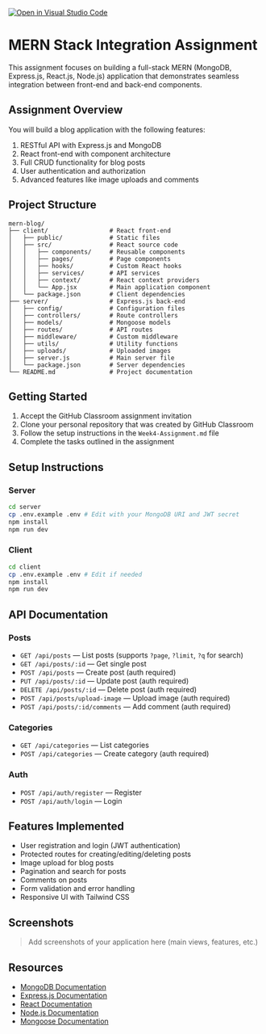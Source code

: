 [![Open in Visual Studio Code](https://classroom.github.com/assets/open-in-vscode-2e0aaae1b6195c2367325f4f02e2d04e9abb55f0b24a779b69b11b9e10269abc.svg)](https://classroom.github.com/online_ide?assignment_repo_id=19872925&assignment_repo_type=AssignmentRepo)
# MERN Stack Integration Assignment

This assignment focuses on building a full-stack MERN (MongoDB, Express.js, React.js, Node.js) application that demonstrates seamless integration between front-end and back-end components.

## Assignment Overview

You will build a blog application with the following features:
1. RESTful API with Express.js and MongoDB
2. React front-end with component architecture
3. Full CRUD functionality for blog posts
4. User authentication and authorization
5. Advanced features like image uploads and comments

## Project Structure

```
mern-blog/
├── client/                 # React front-end
│   ├── public/             # Static files
│   ├── src/                # React source code
│   │   ├── components/     # Reusable components
│   │   ├── pages/          # Page components
│   │   ├── hooks/          # Custom React hooks
│   │   ├── services/       # API services
│   │   ├── context/        # React context providers
│   │   └── App.jsx         # Main application component
│   └── package.json        # Client dependencies
├── server/                 # Express.js back-end
│   ├── config/             # Configuration files
│   ├── controllers/        # Route controllers
│   ├── models/             # Mongoose models
│   ├── routes/             # API routes
│   ├── middleware/         # Custom middleware
│   ├── utils/              # Utility functions
│   ├── uploads/            # Uploaded images
│   ├── server.js           # Main server file
│   └── package.json        # Server dependencies
└── README.md               # Project documentation
```

## Getting Started

1. Accept the GitHub Classroom assignment invitation
2. Clone your personal repository that was created by GitHub Classroom
3. Follow the setup instructions in the `Week4-Assignment.md` file
4. Complete the tasks outlined in the assignment

## Setup Instructions

### Server
```bash
cd server
cp .env.example .env # Edit with your MongoDB URI and JWT secret
npm install
npm run dev
```

### Client
```bash
cd client
cp .env.example .env # Edit if needed
npm install
npm run dev
```

## API Documentation

### Posts
- `GET /api/posts` — List posts (supports `?page`, `?limit`, `?q` for search)
- `GET /api/posts/:id` — Get single post
- `POST /api/posts` — Create post (auth required)
- `PUT /api/posts/:id` — Update post (auth required)
- `DELETE /api/posts/:id` — Delete post (auth required)
- `POST /api/posts/upload-image` — Upload image (auth required)
- `POST /api/posts/:id/comments` — Add comment (auth required)

### Categories
- `GET /api/categories` — List categories
- `POST /api/categories` — Create category (auth required)

### Auth
- `POST /api/auth/register` — Register
- `POST /api/auth/login` — Login

## Features Implemented
- User registration and login (JWT authentication)
- Protected routes for creating/editing/deleting posts
- Image upload for blog posts
- Pagination and search for posts
- Comments on posts
- Form validation and error handling
- Responsive UI with Tailwind CSS

## Screenshots

> Add screenshots of your application here (main views, features, etc.)

## Resources

- [MongoDB Documentation](https://docs.mongodb.com/)
- [Express.js Documentation](https://expressjs.com/)
- [React Documentation](https://react.dev/)
- [Node.js Documentation](https://nodejs.org/en/docs/)
- [Mongoose Documentation](https://mongoosejs.com/docs/)